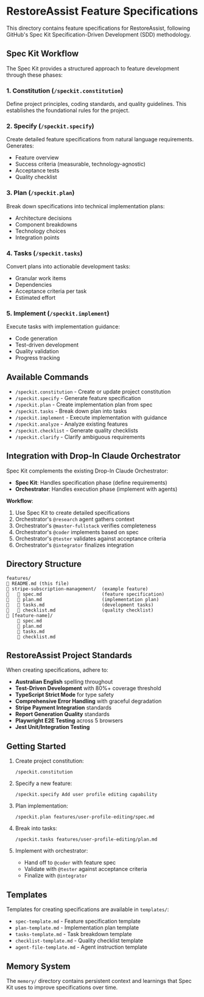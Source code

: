 # RestoreAssist Feature Specifications

This directory contains feature specifications for RestoreAssist, following GitHub's Spec Kit Specification-Driven Development (SDD) methodology.

## Spec Kit Workflow

The Spec Kit provides a structured approach to feature development through these phases:

### 1. Constitution (`/speckit.constitution`)
Define project principles, coding standards, and quality guidelines. This establishes the foundational rules for the project.

### 2. Specify (`/speckit.specify`)
Create detailed feature specifications from natural language requirements. Generates:
- Feature overview
- Success criteria (measurable, technology-agnostic)
- Acceptance tests
- Quality checklist

### 3. Plan (`/speckit.plan`)
Break down specifications into technical implementation plans:
- Architecture decisions
- Component breakdowns
- Technology choices
- Integration points

### 4. Tasks (`/speckit.tasks`)
Convert plans into actionable development tasks:
- Granular work items
- Dependencies
- Acceptance criteria per task
- Estimated effort

### 5. Implement (`/speckit.implement`)
Execute tasks with implementation guidance:
- Code generation
- Test-driven development
- Quality validation
- Progress tracking

## Available Commands

- `/speckit.constitution` - Create or update project constitution
- `/speckit.specify` - Generate feature specification
- `/speckit.plan` - Create implementation plan from spec
- `/speckit.tasks` - Break down plan into tasks
- `/speckit.implement` - Execute implementation with guidance
- `/speckit.analyze` - Analyze existing features
- `/speckit.checklist` - Generate quality checklists
- `/speckit.clarify` - Clarify ambiguous requirements

## Integration with Drop-In Claude Orchestrator

Spec Kit complements the existing Drop-In Claude Orchestrator:

- **Spec Kit**: Handles specification phase (define requirements)
- **Orchestrator**: Handles execution phase (implement with agents)

**Workflow**:
1. Use Spec Kit to create detailed specifications
2. Orchestrator's `@research` agent gathers context
3. Orchestrator's `@master-fullstack` verifies completeness
4. Orchestrator's `@coder` implements based on spec
5. Orchestrator's `@tester` validates against acceptance criteria
6. Orchestrator's `@integrator` finalizes integration

## Directory Structure

```
features/
   README.md (this file)
   stripe-subscription-management/  (example feature)
      spec.md                      (feature specification)
      plan.md                      (implementation plan)
      tasks.md                     (development tasks)
      checklist.md                 (quality checklist)
   [feature-name]/
       spec.md
       plan.md
       tasks.md
       checklist.md
```

## RestoreAssist Project Standards

When creating specifications, adhere to:

- **Australian English** spelling throughout
- **Test-Driven Development** with 80%+ coverage threshold
- **TypeScript Strict Mode** for type safety
- **Comprehensive Error Handling** with graceful degradation
- **Stripe Payment Integration** standards
- **Report Generation Quality** standards
- **Playwright E2E Testing** across 5 browsers
- **Jest Unit/Integration Testing**

## Getting Started

1. Create project constitution:
   ```
   /speckit.constitution
   ```

2. Specify a new feature:
   ```
   /speckit.specify Add user profile editing capability
   ```

3. Plan implementation:
   ```
   /speckit.plan features/user-profile-editing/spec.md
   ```

4. Break into tasks:
   ```
   /speckit.tasks features/user-profile-editing/plan.md
   ```

5. Implement with orchestrator:
   - Hand off to `@coder` with feature spec
   - Validate with `@tester` against acceptance criteria
   - Finalize with `@integrator`

## Templates

Templates for creating specifications are available in `templates/`:
- `spec-template.md` - Feature specification template
- `plan-template.md` - Implementation plan template
- `tasks-template.md` - Task breakdown template
- `checklist-template.md` - Quality checklist template
- `agent-file-template.md` - Agent instruction template

## Memory System

The `memory/` directory contains persistent context and learnings that Spec Kit uses to improve specifications over time.
